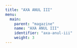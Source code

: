 ```yaml
---
title: "AXA ANUL III"
menu:
  main:
    parent: "magazine"
    name: "AXA ANUL III"
    identifier: "axa-anul-iii"
    weight: 3
---
```

